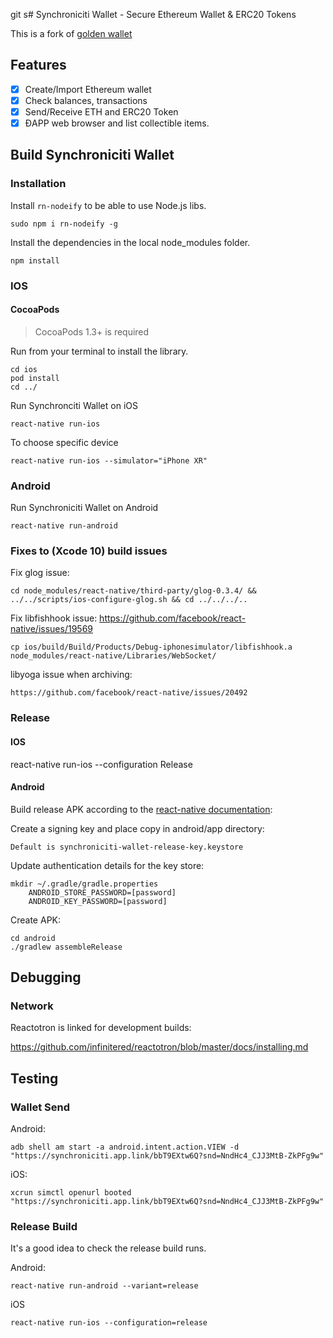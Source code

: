 git s# Synchroniciti Wallet - Secure Ethereum Wallet & ERC20 Tokens

This is a fork of [golden wallet](https://github.com/goldennetwork/golden-wallet-react-native)

## Features

- [x] Create/Import Ethereum wallet
- [x] Check balances, transactions
- [x] Send/Receive ETH and ERC20 Token
- [x] ĐAPP web browser and list collectible items.

## Build Synchroniciti Wallet 
### Installation
Install `rn-nodeify` to be able to use Node.js libs.
	
	sudo npm i rn-nodeify -g

Install the dependencies in the local node_modules folder.

	npm install

### IOS
#### CocoaPods
> CocoaPods 1.3+ is required

Run from your terminal to install the library.
	
	cd ios
	pod install
	cd ../
	
Run Synchronciti Wallet on iOS
	
	react-native run-ios

To choose specific device

	react-native run-ios --simulator="iPhone XR"

### Android
Run Synchroniciti Wallet on Android

	react-native run-android

### Fixes to (Xcode 10) build issues

Fix glog issue:

	cd node_modules/react-native/third-party/glog-0.3.4/ && ../../scripts/ios-configure-glog.sh && cd ../../../..

Fix libfishhook issue:
https://github.com/facebook/react-native/issues/19569

	cp ios/build/Build/Products/Debug-iphonesimulator/libfishhook.a node_modules/react-native/Libraries/WebSocket/

libyoga issue when archiving:

	https://github.com/facebook/react-native/issues/20492

### Release
#### IOS

react-native run-ios --configuration Release

#### Android

Build release APK according to the [react-native documentation](https://facebook.github.io/react-native/docs/signed-apk-android):

Create a signing key and place copy in android/app directory:

	Default is synchroniciti-wallet-release-key.keystore

Update authentication details for the key store:

	mkdir ~/.gradle/gradle.properties
		ANDROID_STORE_PASSWORD=[password]
		ANDROID_KEY_PASSWORD=[password]

Create APK:

	cd android
	./gradlew assembleRelease

## Debugging

### Network

Reactotron is linked for development builds:

https://github.com/infinitered/reactotron/blob/master/docs/installing.md

## Testing

### Wallet Send 

Android:

	adb shell am start -a android.intent.action.VIEW -d "https://synchroniciti.app.link/bbT9EXtw6Q?snd=NndHc4_CJJ3MtB-ZkPFg9w"

iOS:

	xcrun simctl openurl booted "https://synchroniciti.app.link/bbT9EXtw6Q?snd=NndHc4_CJJ3MtB-ZkPFg9w"
	
### Release Build

It's a good idea to check the release build runs.

Android:

	react-native run-android --variant=release

iOS

	react-native run-ios --configuration=release